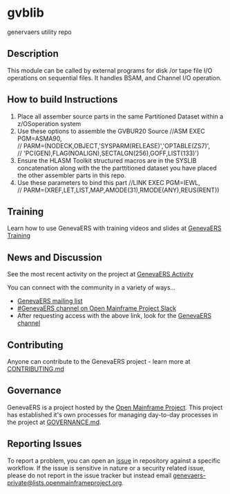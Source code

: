 # gvblib
genervaers utility repo

## Description

This module can be called by external programs for disk /or tape file I/O operations on sequential files. 
It handles BSAM, and Channel I/O operation.  

## How to build Instructions

1.   Place all assember source parts in the same Partitioned Dataset within a z/OSoperation system
2.   Use these options to assemble the GVBUR20 Source 
//ASM      EXEC PGM=ASMA90,                                  
// PARM=(NODECK,OBJECT,'SYSPARM(RELEASE)','OPTABLE(ZS7)',    
// 'PC(GEN),FLAG(NOALIGN),SECTALGN(256),GOFF,LIST(133)')     
3.  Ensure the HLASM Toolkit structured macros are in the SYSLIB concatenation along with the
    the parttitioned dataset you have placed the other assembler parts in this repo.
4.    Use these parameters to bind this part
//LINK     EXEC PGM=IEWL,                                      
// PARM=(XREF,LET,LIST,MAP,AMODE(31),RMODE(ANY),REUS(RENT))    
 

## Training

Learn how to use GenevaERS with training videos and slides at [GenevaERS Training](https://genevaers.org/training-videos/)

## News and Discussion

See the most recent activity on the project at [GenevaERS Activity](https://genevaers.org/activity/)

You can connect with the community in a variety of ways...

- [GenevaERS mailing list](https://lists.openmainframeproject.org/g/genevaers-discussion)
- [#GenevaERS channel on Open Mainframe Project Slack](https://slack.openmainframeproject.org)
- After requesting access with the above link, look for the [GenevaERS channel](https://openmainframeproject.slack.com/archives/C01711931GA) 


## Contributing
Anyone can contribute to the GenevaERS project - learn more at [CONTRIBUTING.md](CONTRIBUTING.md)

## Governance
GenevaERS is a project hosted by the [Open Mainframe Project](https://openmainframeproject.org). This project has established it's own processes for managing day-to-day processes in the project at [GOVERNANCE.md](GOVERNANCE.md).


## Reporting Issues
To report a problem, you can open an [issue](https://github.com/genevaers/community/issues) in repository against a specific workflow. If the issue is sensitive in nature or a security related issue, please do not report in the issue tracker but instead email  genevaers-private@lists.openmainframeproject.org.
